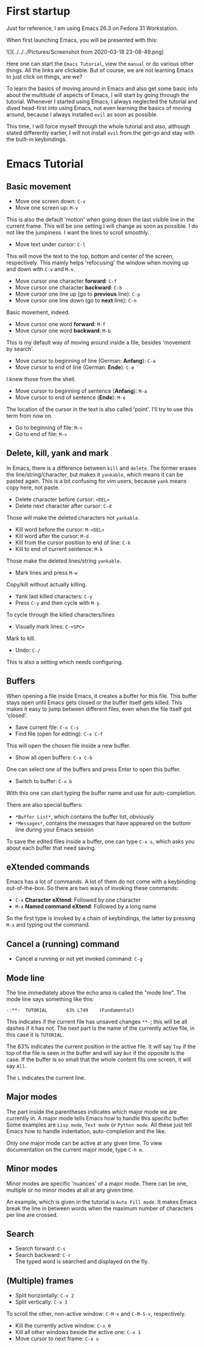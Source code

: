 # First startup
Just for reference, I am using Emacs 26.3 on Fedora 31 Workstation.

When first launching Emacs, you will be presented with this:  

![](../../../Pictures/Screenshot from 2020-03-18 23-08-49.png)


Here one can start the `Emacs Tutorial`, view the `manual` or do various other things. All the links are clickable. But of course, we are not learning Emacs to just click on things, are we?

To learn the basics of moving around in Emacs and also get some basic info about the multitude of aspects of Emacs, I will start by going through the tutorial. Whenever I started using Emacs, I always neglected the tutorial and dived head-first into using Emacs, not even learning the basics of moving around, because I always installed `evil` as soon as possible.

This time, I will force myself through the whole tutorial and also, although stated differently earlier, I will not install `evil` from the get-go and stay with the built-in keybindings.

# Emacs Tutorial
## Basic movement
- Move one screen down: `C-v`  
- Move one screen up: `M-v`  

This is also the default 'motion' when going down the last visible line in the current frame. This will be one setting I will change as soon as possible. I do not like the jumpiness. I want the lines to scroll smoothly.  

- Move text under cursor: `C-l`  

This will move the text to the top, bottom and center of the screen, respectively. This mainly helps 'refocusing' the window when moving up and down with `C-v` and `M-v`.  

- Move cursor one character **forward**: `C-f`  
- Move cursor one character **backward**: `C-b`  
- Move cursor one line up (go to **previous** line): `C-p`  
- Move cursor one line down (go to **next** line): `C-n`  

Basic movement, indeed.  

- Move cursor one word **forward**: `M-f`  
- Move cursor one word **backward**: `M-b`  

This is my default way of moving around inside a file, besides 'movement by search'.    

- Move cursor to beginning of line (German: **Anfang**): `C-a`  
- Move cursor to end of line (German: **Ende**): `C-e`  

I knew those from the shell.  

- Move cursor to beginning of sentence (**Anfang**): `M-a`  
- Move cursor to end of sentence (**Ende**): `M-e`  

The location of the cursor in the text is also called 'point'. I'll try to use this term from now on.  

- Go to beginning of file: `M-<`  
- Go to end of file: `M->`  

## Delete, kill, yank and mark  
In Emacs, there is a difference between `kill` and `delete`. The former erases the line/string/character, but makes it `yankable`, which means it can be pasted again. This is a bit confusing for vim users, because `yank` means copy here, not paste.  

- Delete character before cursor: `<DEL>`  
- Delete next character after cursor: `C-d`  

Those will make the deleted characters not `yankable`.  

- Kill word before the cursor: `M-<DEL>`  
- Kill word after the cursor: `M-d`  
- Kill from the cursor position to end of line: `C-k`  
- Kill to end of current sentence: `M-k`  

Those make the deleted lines/string `yankable`.  

- Mark lines and press `M-w`  

Copy/kill without actually killing.  

- Yank last killed characters: `C-y`  
- Press `C-y` and then cycle with `M-y`.  

To cycle through the killed characters/lines  

- Visually mark lines: `C-<SPC>`  

Mark to kill.  

- Undo: `C-/`  

This is also a setting which needs configuring.  

## Buffers
When opening a file inside Emacs, it creates a buffer for this file. This buffer stays open until Emacs gets closed or the buffer itself gets killed. This makes it easy to jump between different files, even when the file itself got 'closed'.  

- Save current file: `C-x C-s`  
- Find file (open for editing): `C-x C-f`  

This will open the chosen file inside a new buffer.  

- Show all open buffers: `C-x C-b`  

One can select one of the buffers and press Enter to open this buffer.  

- Switch to buffer: `C-x b`  

With this one can start typing the buffer name and use <TAB> for auto-completion.  

There are also special buffers:  

- `*Buffer List*`, which contains the buffer list, obviously  
- `*Messages*`, contains the messages that have appeared on the bottom line during your Emacs session  

To save the edited files inside a buffer, one can type `C-x s`, which asks you about each buffer that need saving. 

## eXtended commands
Emacs has a lot of commands. A lot of them do not come with a keybinding out-of-the-box. So there are two ways of invoking these commands:  

- `C-x` **Character eXtend**: Followed by one character  
- `M-x` **Named command eXtend**: Followed by a long name  

So the first type is invoked by a chain of keybindings, the latter by pressing `M-x` and typing out the command.  

## Cancel a (running) command  

- Cancel a running or not yet invoked command: `C-g`  

## Mode line  
The line immediately above the echo area is called the "mode line". The mode line says something like this:

` -:**-  TUTORIAL       63% L749    (Fundamental) `  

This indicates if the current file has unsaved changes `**-`; this will be all dashes if it has not. The next part is the name of the currently active file, in this case it is `TUTORIAL`.  

The 63% indicates the current position in the active file. It will say `Top` if the top of the file is seen in the buffer and will say `Bot` if the opposite is the case. If the buffer is so small that the whole content fits one screen, it will say `All`.  

The `L` indicates the current line.

## Major modes
The part inside the parentheses indicates which major mode we are currently in. A major mode tells Emacs how to handle this specific buffer. Some examples are `Lisp mode`, `Text mode` or `Python mode`. All these just tell Emacs how to handle indentation, auto-completion and the like.  

Only one major mode can be active at any given time. To view documentation on the current major mode, type `C-h m`.

## Minor modes
Minor modes are specific 'nuances' of a major mode. There can be one, multiple or no minor modes at all at any given time.

An example, which is given in the tutorial is `Auto Fill mode`. It makes Emacs break the line in between words when the maximum number of characters per line are crossed.  

## Search  
- Search forward: `C-s`  
- Search backward: `C-r`  
The typed word is searched and displayed on the fly.  

## (Multiple) frames  

- Split horizontally: `C-x 2`  
- Split vertically: `C-x 3`  

To scroll the other, non-active window: `C-M-v` and `C-M-S-v`, respectively.  

- Kill the currently active window: `C-x 0`  
- Kill all other windows beside the active one: `C-x 1`  
- Move cursor to next frame: `C-x o`